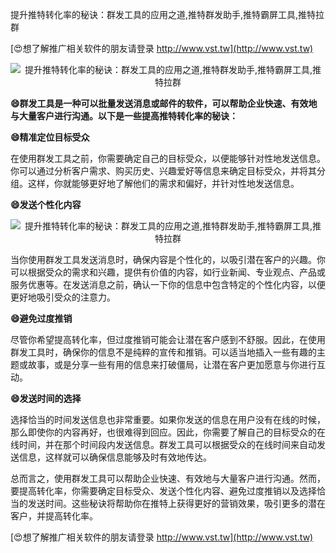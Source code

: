 提升推特转化率的秘诀：群发工具的应用之道,推特群发助手,推特霸屏工具,推特拉群

[😍想了解推广相关软件的朋友请登录 http://www.vst.tw](http://www.vst.tw)

 <center><img src="https://vst.tw/MP4/tuiguang/png/0.png" alt="提升推特转化率的秘诀：群发工具的应用之道,推特群发助手,推特霸屏工具,推特拉群"></center>

**😄群发工具是一种可以批量发送消息或邮件的软件，可以帮助企业快速、有效地与大量客户进行沟通。以下是一些提高推特转化率的秘诀：**

**😄精准定位目标受众**

在使用群发工具之前，你需要确定自己的目标受众，以便能够针对性地发送信息。你可以通过分析客户需求、购买历史、兴趣爱好等信息来确定目标受众，并将其分组。这样，你就能够更好地了解他们的需求和偏好，并针对性地发送信息。

**😄发送个性化内容**

 <center><img src="https://vst.tw/MP4/tuiguang/png/1.png" alt="提升推特转化率的秘诀：群发工具的应用之道,推特群发助手,推特霸屏工具,推特拉群"></center>

当你使用群发工具发送消息时，确保内容是个性化的，以吸引潜在客户的兴趣。你可以根据受众的需求和兴趣，提供有价值的内容，如行业新闻、专业观点、产品或服务优惠等。在发送消息之前，确认一下你的信息中包含特定的个性化内容，以便更好地吸引受众的注意力。

**😄避免过度推销**

尽管你希望提高转化率，但过度推销可能会让潜在客户感到不舒服。因此，在使用群发工具时，确保你的信息不是纯粹的宣传和推销。可以适当地插入一些有趣的主题或故事，或是分享一些有用的信息来打破僵局，让潜在客户更加愿意与你进行互动。

**😄发送时间的选择**

选择恰当的时间发送信息也非常重要。如果你发送的信息在用户没有在线的时候，那么即使你的内容再好，也很难得到回应。因此，你需要了解自己的目标受众的在线时间，并在那个时间段内发送信息。群发工具可以根据受众的在线时间来自动发送信息，这样就可以确保信息能够及时有效地传达。

总而言之，使用群发工具可以帮助企业快速、有效地与大量客户进行沟通。然而，要提高转化率，你需要确定目标受众、发送个性化内容、避免过度推销以及选择恰当的发送时间。这些秘诀将帮助你在推特上获得更好的营销效果，吸引更多的潜在客户，并提高转化率。

[😍想了解推广相关软件的朋友请登录 http://www.vst.tw](http://www.vst.tw)



